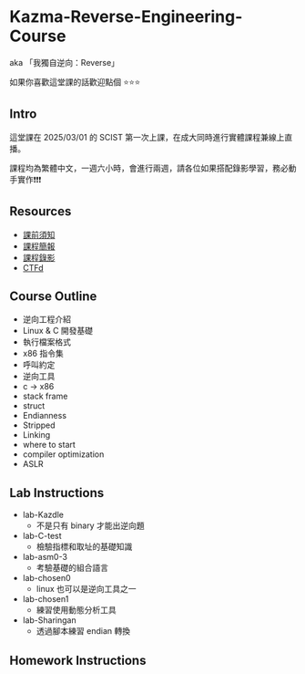 # Kazma-Reverse-Engineering-Course
aka 「我獨自逆向：Reverse」

如果你喜歡這堂課的話歡迎點個 ⭐️⭐️⭐️

## Intro
這堂課在 2025/03/01 的 SCIST 第一次上課，在成大同時進行實體課程兼線上直播。 

課程均為繁體中文，一週六小時，會進行兩週，請各位如果搭配錄影學習，務必動手實作❗️❗️❗️

## Resources
- [課前須知](https://hackmd.io/@kazmatw/pre-reverse)
- [課程簡報](https://docs.google.com/presentation/d/1rkl27CA_TxjonKm0oS7LYui6ryPNK7bPPjITfA_HNEs/edit?usp=sharing)
- [課程錄影]()
- [CTFd](https://class.nckuctf.org/)

## Course Outline
- 逆向工程介紹
- Linux & C 開發基礎
- 執行檔案格式
- x86 指令集
- 呼叫約定
- 逆向工具
- c -> x86
- stack frame
- struct 
- Endianness
- Stripped
- Linking
- where to start 
- compiler optimization
- ASLR
 
## Lab Instructions
- lab-Kazdle
  - 不是只有 binary 才能出逆向題
- lab-C-test
  - 檢驗指標和取址的基礎知識
- lab-asm0-3
  - 考驗基礎的組合語言
- lab-chosen0
  - linux 也可以是逆向工具之一  
- lab-chosen1
  - 練習使用動態分析工具
- lab-Sharingan
  - 透過腳本練習 endian 轉換 

## Homework Instructions
